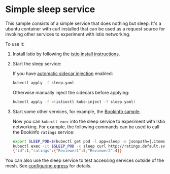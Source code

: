 # Simple sleep service

This sample consists of a simple service that does nothing but sleep.
It's a ubuntu container with curl installed that can be used as a request source for invoking other services
to experiment with Istio networking.

To use it:

1. Install Istio by following the [istio install instructions](https://istio.io/docs/setup/).

2. Start the sleep service:

    If you have [automatic sidecar injection](https://istio.io/docs/setup/additional-setup/sidecar-injection/#automatic-sidecar-injection) enabled:

    ```bash
    kubectl apply -f sleep.yaml
    ```

    Otherwise manually inject the sidecars before applying:

    ```bash
    kubectl apply -f <(istioctl kube-inject -f sleep.yaml)
    ```

3. Start some other services, for example, the [Bookinfo sample](https://istio.io/docs/examples/bookinfo/).

    Now you can `kubectl exec` into the sleep service to experiment with Istio networking.
    For example, the following commands can be used to call the Bookinfo `ratings` service:

    ```bash
    export SLEEP_POD=$(kubectl get pod -l app=sleep -o jsonpath={.items..metadata.name})
    kubectl exec -it $SLEEP_POD -c sleep curl http://ratings.default.svc.cluster.local:9080/ratings/1
    {"id":1,"ratings":{"Reviewer1":5,"Reviewer2":4}}
    ```

You can also use the sleep service to test accessing services outside of the mesh.
See [configuring egress](https://istio.io/docs/tasks/traffic-management/egress/) for details.
